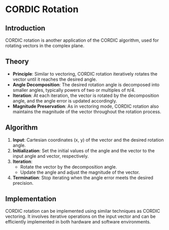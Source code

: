 # CORDIC Rotation

## Introduction
CORDIC rotation is another application of the CORDIC algorithm, used for rotating vectors in the complex plane.

## Theory
- **Principle**: Similar to vectoring, CORDIC rotation iteratively rotates the vector until it reaches the desired angle.
- **Angle Decomposition**: The desired rotation angle is decomposed into smaller angles, typically powers of two or multiples of π/4.
- **Iteration**: At each iteration, the vector is rotated by the decomposition angle, and the angle error is updated accordingly.
- **Magnitude Preservation**: As in vectoring mode, CORDIC rotation also maintains the magnitude of the vector throughout the rotation process.

## Algorithm
1. **Input**: Cartesian coordinates (x, y) of the vector and the desired rotation angle.
2. **Initialization**: Set the initial values of the angle and the vector to the input angle and vector, respectively.
3. **Iteration**:
   - Rotate the vector by the decomposition angle.
   - Update the angle and adjust the magnitude of the vector.
4. **Termination**: Stop iterating when the angle error meets the desired precision.

## Implementation
CORDIC rotation can be implemented using similar techniques as CORDIC vectoring. It involves iterative operations on the input vector and can be efficiently implemented in both hardware and software environments.
